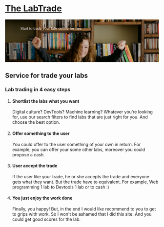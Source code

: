 # [The LabTrade](https://alexbossov.github.io/LabTrade/src/html/index.html)
![img.png](/src/assets/img%20for%20readme.png)
## Service for trade your labs
### Lab trading in 4 easy steps
1. #### Shortlist the labs what you want 
    Digital culture? DevTools? Machine learning? 
Whatever you’re looking for, use our search filters to find labs that are just right for you. 
And choose the best option.
2. #### Offer something to the user
    You could offer to the user something of your own in return. 
For example, you can offer your some other labs, moreover you could propose a cash.
3. #### User accept the trade
    If the user like your trade, he or she accepts the trade and everyone gets what they want. 
But the trade have to equivalent. 
For example, Web programming 1 lab to Devtools 1 lab or to cash :)
4. #### You just enjoy the work done
    Finally, you happy! But, in the end I would like recommend to you to get to grips with work. 
So I won't be ashamed that I did this site. 
And you could get good scores for the lab.
